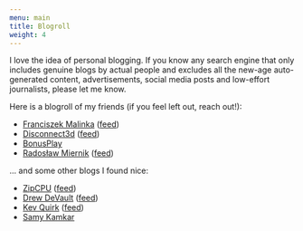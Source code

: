 ```yaml
---
menu: main
title: Blogroll
weight: 4
---
```


I love the idea of personal blogging.
If you know any search engine that only includes genuine blogs by actual people
and excludes all the new-age auto-generated content, advertisements,
social media posts and low-effort journalists,
please let me know.

Here is a blogroll of my friends (if you feel left out, reach out!):
* [Franciszek Malinka](https://framal.xyz) ([feed](https://framal.xyz/feed))
* [Disconnect3d](https://disconnect3d.pl) ([feed](https://disconnect3d.pl/feed))
* [BonusPlay](https://bonusplay.pl)
* [Radosław Miernik](https://radekmie.dev) ([feed](https://radekmie.dev/atom.xml))

... and some other blogs I found nice:
* [ZipCPU](https://zipcpu.com) ([feed](https://zipcpu.com/feed))
* [Drew DeVault](https://drewdevault.com) ([feed](https://drewdevault.com/blog/index.xml))
* [Kev Quirk](https://kevquirk.com) ([feed](https://kevquirk.com/feed))
* [Samy Kamkar](https://samy.pl/code)
